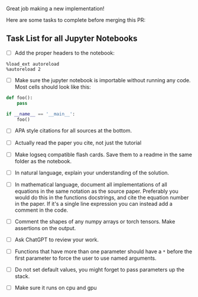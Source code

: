 Great job making a new implementation!

Here are some tasks to complete before merging this PR:

## Task List for all Jupyter Notebooks
- [ ] Add the proper headers to the notebook:

```
%load_ext autoreload
%autoreload 2
```

- [ ] Make sure the jupyter notebook is importable without running any code. Most cells should look like this:

```python
def foo():
    pass

if __name__ == '__main__':
    foo()
```

- [ ] APA style citations for all sources at the bottom.

- [ ] Actually read the paper you cite, not just the tutorial

- [ ] Make logseq compatible flash cards. Save them to a readme in the same folder as the notebook.

- [ ] In natural language, explain your understanding of the solution.

- [ ] In mathematical language, document all implementations of all equations in the same notation as the source paper. Preferably you would do this in the functions docstrings, and cite the equation number in the paper. If it's a single line expression you can instead add a comment in the code.

- [ ] Comment the shapes of any numpy arrays or torch tensors. Make assertions on the output.

- [ ] Ask ChatGPT to review your work.

- [ ] Functions that have more than one parameter should have a `*` before the first parameter to force the user to use named arguments.

- [ ] Do not set default values, you might forget to pass parameters up the stack.

- [ ] Make sure it runs on cpu and gpu